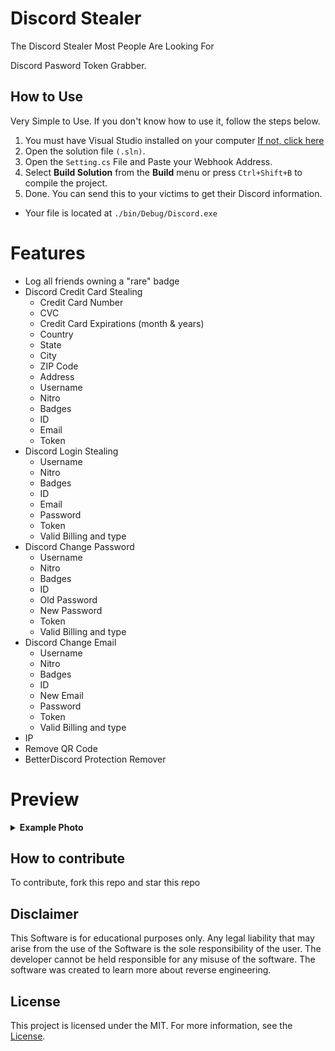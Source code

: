 # Discord Stealer

<!---chavex777--->
The Discord Stealer Most People Are Looking For

Discord Pasword Token Grabber. 

## How to Use

Very Simple to Use. If you don't know how to use it, follow the steps below.

1. You must have Visual Studio installed on your computer [If not, click here](https://visualstudio.microsoft.com/en/thank-you-downloading-visual-studio/?sku=Community&channel=Release&version=VS2022&source=VSLandingPage&passive=false&cid=2030)
2. Open the solution file `(.sln)`.
3. Open the `Setting.cs` File and Paste your Webhook Address.
4. Select **Build Solution** from the **Build** menu or press `Ctrl+Shift+B` to compile the project.
5. Done. You can send this to your victims to get their Discord information. 
- Your file is located at `./bin/Debug/Discord.exe`
# Features
- Log all friends owning a "rare" badge
- Discord Credit Card Stealing
    - Credit Card Number
    - CVC
    - Credit Card Expirations (month & years)
    - Country
    - State
    - City
    - ZIP Code
    - Address
    - Username
    - Nitro
    - Badges
    - ID
    - Email
    - Token
- Discord Login Stealing
    - Username
    - Nitro
    - Badges
    - ID
    - Email
    - Password
    - Token
    - Valid Billing and type
- Discord Change Password
    - Username
    - Nitro
    - Badges
    - ID
    - Old Password
    - New Password
    - Token
    - Valid Billing and type
- Discord Change Email
    - Username
    - Nitro
    - Badges
    - ID
    - New Email
    - Password
    - Token
    - Valid Billing and type
- IP
- Remove QR Code
- BetterDiscord Protection Remover


# Preview

<details>
<summary><strong>Example Photo</strong></summary>


![logins](https://github.com/MuckPro/login/assets/138373919/fa9d049c-060e-4c8b-b82b-6be6501d7168)

![started](https://github.com/MuckPro/login/assets/138373919/34260b27-12ce-424e-bd26-feeed874d943)

</details>


## How to contribute
To contribute, fork this repo and star this repo

## Disclaimer
This Software is for educational purposes only. Any legal liability that may arise from the use of the Software is the sole responsibility of the user. The developer cannot be held responsible for any misuse of the software. The software was created to learn more about reverse engineering. 

## License

This project is licensed under the MIT. For more information, see the [License](LICENSE).
